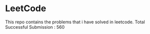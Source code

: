 # LeetCode
This repo contains the problems that i have solved in leetcode.
Total Successful Submission : 560
